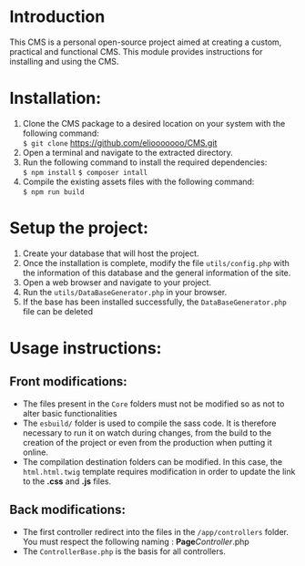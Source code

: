 # Introduction
This CMS is a personal open-source project aimed at creating a custom, practical and functional CMS.
This module provides instructions for installing and using the CMS.

# Installation:
1. Clone the CMS package to a desired location on your system with the following command:  
    `$ git clone`  https://github.com/eliooooooo/CMS.git
2. Open a terminal and navigate to the extracted directory.
3. Run the following command to install the required dependencies:  
    `$ npm install`
    `$ composer intall`
5. Compile the existing assets files with the following command:  
    `$ npm run build`

# Setup the project:
1. Create your database that will host the project.
2. Once the installation is complete, modify the file `utils/config.php` with the information of this database and the general information of the site.
4. Open a web browser and navigate to your project.
5. Run the `utils/DataBaseGenerator.php` in your browser.
6. If the base has been installed successfully, the `DataBaseGenerator.php` file can be deleted

# Usage instructions:
## Front modifications:
- The files present in the `Core` folders must not be modified so as not to alter basic functionalities  
- The `esbuild/` folder is used to compile the sass code. It is therefore necessary to run it on watch during changes, from the build to the creation of the project or even from the production when putting it online.  
- The compilation destination folders can be modified. In this case, the `html.html.twig` template requires modification in order to update the link to the **.css** and **.js** files.  

## Back modifications:
- The first controller redirect into the files in the `/app/controllers` folder. You must respect the following naming : **Page***Controller*.php   
- The `ControllerBase.php` is the basis for all controllers.